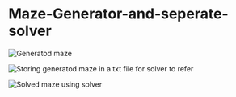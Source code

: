 # Maze-Generator-and-seperate-solver

![Generatod maze](https://user-images.githubusercontent.com/95247831/200484780-d9e64b44-65d9-417f-8b99-f7b8a298b7ba.png)

![Storing generatod maze in a txt file for solver to refer](https://user-images.githubusercontent.com/95247831/200484788-b50c0f8b-7a19-49f6-9a11-aee4bbf7d82c.png)

![Solved maze using solver](https://user-images.githubusercontent.com/95247831/200484785-193b5cd5-8ebf-4148-9fa9-36133bdbdd4f.png)
